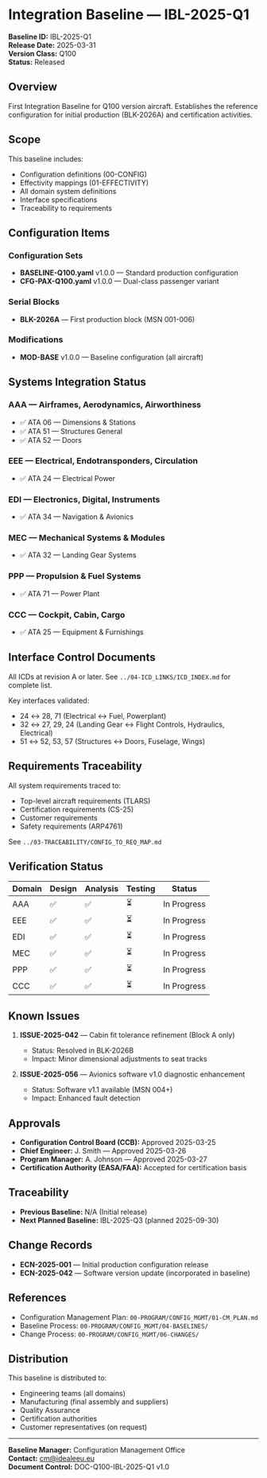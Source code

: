# Integration Baseline — IBL-2025-Q1

**Baseline ID:** IBL-2025-Q1  
**Release Date:** 2025-03-31  
**Version Class:** Q100  
**Status:** Released

## Overview

First Integration Baseline for Q100 version aircraft. Establishes the reference configuration for initial production (BLK-2026A) and certification activities.

## Scope

This baseline includes:
- Configuration definitions (00-CONFIG)
- Effectivity mappings (01-EFFECTIVITY)
- All domain system definitions
- Interface specifications
- Traceability to requirements

## Configuration Items

### Configuration Sets
- **BASELINE-Q100.yaml** v1.0.0 — Standard production configuration
- **CFG-PAX-Q100.yaml** v1.0.0 — Dual-class passenger variant

### Serial Blocks
- **BLK-2026A** — First production block (MSN 001-006)

### Modifications
- **MOD-BASE** v1.0.0 — Baseline configuration (all aircraft)

## Systems Integration Status

### AAA — Airframes, Aerodynamics, Airworthiness
- ✅ ATA 06 — Dimensions & Stations
- ✅ ATA 51 — Structures General
- ✅ ATA 52 — Doors

### EEE — Electrical, Endotransponders, Circulation
- ✅ ATA 24 — Electrical Power

### EDI — Electronics, Digital, Instruments
- ✅ ATA 34 — Navigation & Avionics

### MEC — Mechanical Systems & Modules
- ✅ ATA 32 — Landing Gear Systems

### PPP — Propulsion & Fuel Systems
- ✅ ATA 71 — Power Plant

### CCC — Cockpit, Cabin, Cargo
- ✅ ATA 25 — Equipment & Furnishings

## Interface Control Documents

All ICDs at revision A or later. See `../04-ICD_LINKS/ICD_INDEX.md` for complete list.

Key interfaces validated:
- 24 ↔ 28, 71 (Electrical ↔ Fuel, Powerplant)
- 32 ↔ 27, 29, 24 (Landing Gear ↔ Flight Controls, Hydraulics, Electrical)
- 51 ↔ 52, 53, 57 (Structures ↔ Doors, Fuselage, Wings)

## Requirements Traceability

All system requirements traced to:
- Top-level aircraft requirements (TLARS)
- Certification requirements (CS-25)
- Customer requirements
- Safety requirements (ARP4761)

See `../03-TRACEABILITY/CONFIG_TO_REQ_MAP.md`

## Verification Status

| Domain | Design | Analysis | Testing | Status |
|--------|--------|----------|---------|--------|
| AAA    | ✅     | ✅       | ⏳      | In Progress |
| EEE    | ✅     | ✅       | ⏳      | In Progress |
| EDI    | ✅     | ✅       | ⏳      | In Progress |
| MEC    | ✅     | ✅       | ⏳      | In Progress |
| PPP    | ✅     | ✅       | ⏳      | In Progress |
| CCC    | ✅     | ✅       | ⏳      | In Progress |

## Known Issues

1. **ISSUE-2025-042** — Cabin fit tolerance refinement (Block A only)
   - Status: Resolved in BLK-2026B
   - Impact: Minor dimensional adjustments to seat tracks

2. **ISSUE-2025-056** — Avionics software v1.0 diagnostic enhancement
   - Status: Software v1.1 available (MSN 004+)
   - Impact: Enhanced fault detection

## Approvals

- **Configuration Control Board (CCB):** Approved 2025-03-25
- **Chief Engineer:** J. Smith — Approved 2025-03-26
- **Program Manager:** A. Johnson — Approved 2025-03-27
- **Certification Authority (EASA/FAA):** Accepted for certification basis

## Traceability

- **Previous Baseline:** N/A (Initial release)
- **Next Planned Baseline:** IBL-2025-Q3 (planned 2025-09-30)

## Change Records

- **ECN-2025-001** — Initial production configuration release
- **ECN-2025-042** — Software version update (incorporated in baseline)

## References

- Configuration Management Plan: `00-PROGRAM/CONFIG_MGMT/01-CM_PLAN.md`
- Baseline Process: `00-PROGRAM/CONFIG_MGMT/04-BASELINES/`
- Change Process: `00-PROGRAM/CONFIG_MGMT/06-CHANGES/`

## Distribution

This baseline is distributed to:
- Engineering teams (all domains)
- Manufacturing (final assembly and suppliers)
- Quality Assurance
- Certification authorities
- Customer representatives (on request)

---

**Baseline Manager:** Configuration Management Office  
**Contact:** cm@idealeeu.eu  
**Document Control:** DOC-Q100-IBL-2025-Q1 v1.0
